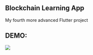 ## Blockchain Learning App

My fourth more advanced Flutter project

## DEMO:

![](https://github.com/technonenias/blockchain_learning_app/blob/main/lib/demo/blockchain_course_demo_final.gif)
